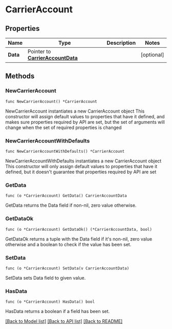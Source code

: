 # CarrierAccount

## Properties

Name | Type | Description | Notes
------------ | ------------- | ------------- | -------------
**Data** | Pointer to [**CarrierAccountData**](CarrierAccountData.md) |  | [optional] 

## Methods

### NewCarrierAccount

`func NewCarrierAccount() *CarrierAccount`

NewCarrierAccount instantiates a new CarrierAccount object
This constructor will assign default values to properties that have it defined,
and makes sure properties required by API are set, but the set of arguments
will change when the set of required properties is changed

### NewCarrierAccountWithDefaults

`func NewCarrierAccountWithDefaults() *CarrierAccount`

NewCarrierAccountWithDefaults instantiates a new CarrierAccount object
This constructor will only assign default values to properties that have it defined,
but it doesn't guarantee that properties required by API are set

### GetData

`func (o *CarrierAccount) GetData() CarrierAccountData`

GetData returns the Data field if non-nil, zero value otherwise.

### GetDataOk

`func (o *CarrierAccount) GetDataOk() (*CarrierAccountData, bool)`

GetDataOk returns a tuple with the Data field if it's non-nil, zero value otherwise
and a boolean to check if the value has been set.

### SetData

`func (o *CarrierAccount) SetData(v CarrierAccountData)`

SetData sets Data field to given value.

### HasData

`func (o *CarrierAccount) HasData() bool`

HasData returns a boolean if a field has been set.


[[Back to Model list]](../README.md#documentation-for-models) [[Back to API list]](../README.md#documentation-for-api-endpoints) [[Back to README]](../README.md)


